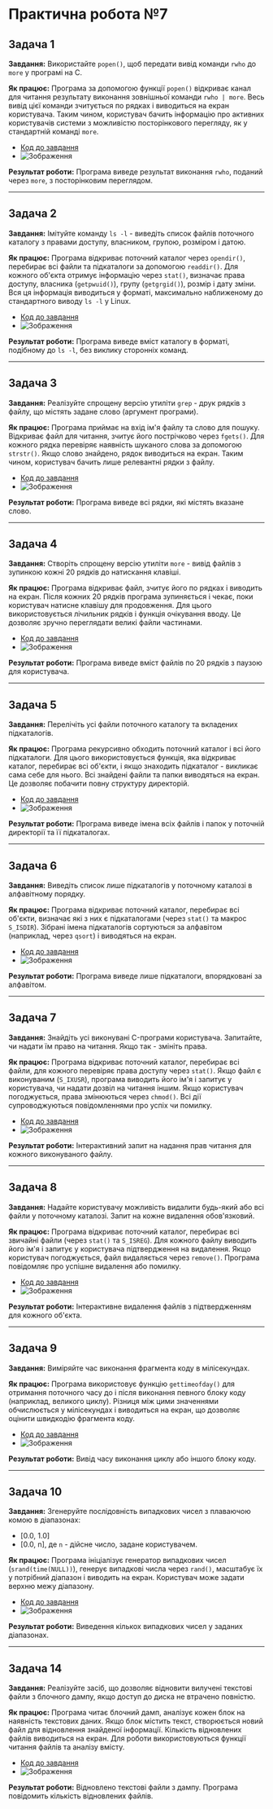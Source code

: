 # Практична робота №7

## Задача 1
**Завдання:**
Використайте `popen()`, щоб передати вивід команди `rwho` до `more` у програмі на C.

**Як працює:**
Програма за допомогою функції `popen()` відкриває канал для читання результату виконання зовнішньої команди `rwho | more`. Весь вивід цієї команди зчитується по рядках і виводиться на екран користувача. Таким чином, користувач бачить інформацію про активних користувачів системи з можливістю посторінкового перегляду, як у стандартній команді `more`.

- [Код до завдання](task1/main.c)
- ![Зображення](task1/task1.png)

**Результат роботи:**
Програма виведе результат виконання `rwho`, поданий через `more`, з посторінковим переглядом.

---

## Задача 2
**Завдання:**
Імітуйте команду `ls -l` - виведіть список файлів поточного каталогу з правами доступу, власником, групою, розміром і датою.

**Як працює:**
Програма відкриває поточний каталог через `opendir()`, перебирає всі файли та підкаталоги за допомогою `readdir()`. Для кожного об'єкта отримує інформацію через `stat()`, визначає права доступу, власника (`getpwuid()`), групу (`getgrgid()`), розмір і дату зміни. Вся ця інформація виводиться у форматі, максимально наближеному до стандартного виводу `ls -l` у Linux.

- [Код до завдання](task2/main.c)
- ![Зображення](task2/task2.png)

**Результат роботи:**
Програма виведе вміст каталогу в форматі, подібному до `ls -l`, без виклику сторонніх команд.

---

## Задача 3
**Завдання:**
Реалізуйте спрощену версію утиліти `grep` - друк рядків з файлу, що містять задане слово (аргумент програми).

**Як працює:**
Програма приймає на вхід ім'я файлу та слово для пошуку. Відкриває файл для читання, зчитує його пострічково через `fgets()`. Для кожного рядка перевіряє наявність шуканого слова за допомогою `strstr()`. Якщо слово знайдено, рядок виводиться на екран. Таким чином, користувач бачить лише релевантні рядки з файлу.

- [Код до завдання](task3/main.c)
- ![Зображення](task3/task3.png)

**Результат роботи:**
Програма виведе всі рядки, які містять вказане слово.

---

## Задача 4
**Завдання:**
Створіть спрощену версію утиліти `more` - вивід файлів з зупинкою кожні 20 рядків до натискання клавіші.

**Як працює:**
Програма відкриває файл, зчитує його по рядках і виводить на екран. Після кожних 20 рядків програма зупиняється і чекає, поки користувач натисне клавішу для продовження. Для цього використовується лічильник рядків і функція очікування вводу. Це дозволяє зручно переглядати великі файли частинами.

- [Код до завдання](task4/main.c)
- ![Зображення](task4/task4.png)

**Результат роботи:**
Програма виведе вміст файлів по 20 рядків з паузою для користувача.

---

## Задача 5
**Завдання:**
Перелічіть усі файли поточного каталогу та вкладених підкаталогів.

**Як працює:**
Програма рекурсивно обходить поточний каталог і всі його підкаталоги. Для цього використовується функція, яка відкриває каталог, перебирає всі об'єкти, і якщо знаходить підкаталог - викликає сама себе для нього. Всі знайдені файли та папки виводяться на екран. Це дозволяє побачити повну структуру директорій.

- [Код до завдання](task5/main.c)
- ![Зображення](task5/task5.png)

**Результат роботи:**
Програма виведе імена всіх файлів і папок у поточній директорії та її підкаталогах.

---

## Задача 6
**Завдання:**
Виведіть список лише підкаталогів у поточному каталозі в алфавітному порядку.

**Як працює:**
Програма відкриває поточний каталог, перебирає всі об'єкти, визначає які з них є підкаталогами (через `stat()` та макрос `S_ISDIR`). Зібрані імена підкаталогів сортуються за алфавітом (наприклад, через `qsort`) і виводяться на екран.

- [Код до завдання](task6/main.c)
- ![Зображення](task6/task6.png)

**Результат роботи:**
Програма виведе лише підкаталоги, впорядковані за алфавітом.

---

## Задача 7
**Завдання:**
Знайдіть усі виконувані C-програми користувача. Запитайте, чи надати їм право на читання. Якщо так - змініть права.

**Як працює:**
Програма відкриває поточний каталог, перебирає всі файли, для кожного перевіряє права доступу через `stat()`. Якщо файл є виконуваним (`S_IXUSR`), програма виводить його ім'я і запитує у користувача, чи надати дозвіл на читання іншим. Якщо користувач погоджується, права змінюються через `chmod()`. Всі дії супроводжуються повідомленнями про успіх чи помилку.

- [Код до завдання](task7/main.c)
- ![Зображення](task7/task7.png)

**Результат роботи:**
Інтерактивний запит на надання прав читання для кожного виконуваного файлу.

---

## Задача 8
**Завдання:**
Надайте користувачу можливість видалити будь-який або всі файли у поточному каталозі. Запит на кожне видалення обов'язковий.

**Як працює:**
Програма відкриває поточний каталог, перебирає всі звичайні файли (через `stat()` та `S_ISREG`). Для кожного файлу виводить його ім'я і запитує у користувача підтвердження на видалення. Якщо користувач погоджується, файл видаляється через `remove()`. Програма повідомляє про успішне видалення або помилку.

- [Код до завдання](task8/main.c)
- ![Зображення](task8/task8.png)

**Результат роботи:**
Інтерактивне видалення файлів з підтвердженням для кожного об'єкта.

---

## Задача 9
**Завдання:**
Виміряйте час виконання фрагмента коду в мілісекундах.

**Як працює:**
Програма використовує функцію `gettimeofday()` для отримання поточного часу до і після виконання певного блоку коду (наприклад, великого циклу). Різниця між цими значеннями обчислюється у мілісекундах і виводиться на екран, що дозволяє оцінити швидкодію фрагмента коду.

- [Код до завдання](task9/main.c)
- ![Зображення](task9/task9.png)

**Результат роботи:**
Вивід часу виконання циклу або іншого блоку коду.

---

## Задача 10
**Завдання:**
Згенеруйте послідовність випадкових чисел з плаваючою комою в діапазонах:
- [0.0, 1.0]
- [0.0, n], де `n` - дійсне число, задане користувачем.

**Як працює:**
Програма ініціалізує генератор випадкових чисел (`srand(time(NULL))`), генерує випадкові числа через `rand()`, масштабує їх у потрібний діапазон і виводить на екран. Користувач може задати верхню межу діапазону.

- [Код до завдання](task10/main.c)
- ![Зображення](task10/task10.png)

**Результат роботи:**
Виведення кількох випадкових чисел у заданих діапазонах.

---

## Задача 14
**Завдання:**
Реалізуйте засіб, що дозволяє відновити вилучені текстові файли з блочного дампу, якщо доступ до диска не втрачено повністю.

**Як працює:**
Програма читає блочний дамп, аналізує кожен блок на наявність текстових даних. Якщо блок містить текст, створюється новий файл для відновлення знайденої інформації. Кількість відновлених файлів виводиться на екран. Для роботи використовуються функції читання файлів та аналізу вмісту.

- [Код до завдання](task14/main.c)
- ![Зображення](task14/task14.png)

**Результат роботи:**
Відновлено текстові файли з дампу. Програма повідомить кількість відновлених файлів.

